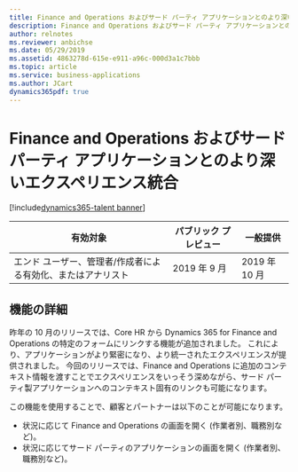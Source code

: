 ```yaml
---
title: Finance and Operations およびサード パーティ アプリケーションとのより深いエクスペリエンス統合
description: Finance and Operations およびサード パーティ アプリケーションとのより深いエクスペリエンス統合
author: relnotes
ms.reviewer: anbichse
ms.date: 05/29/2019
ms.assetid: 4863278d-615e-e911-a96c-000d3a1c7bbb
ms.topic: article
ms.service: business-applications
ms.author: JCart
dynamics365pdf: true
---
```

# Finance and Operations およびサード パーティ アプリケーションとのより深いエクスペリエンス統合
[!include[dynamics365-talent banner](../includes/dynamics365-talent.md)]

| 有効対象    |  パブリック プレビュー | 一般提供 | 
| ---------- | ---------- |---------- |
|エンド ユーザー、管理者/作成者による有効化、またはアナリスト|2019 年 9 月| 2019 年 10 月|






## 機能の詳細
<!--feature detail start -->
昨年の 10 月のリリースでは、Core HR から Dynamics 365 for Finance and Operations の特定のフォームにリンクする機能が追加されました。 これにより、アプリケーションがより緊密になり、より統一されたエクスペリエンスが提供されました。 今回のリリースでは、Finance and Operations に追加のコンテキスト情報を渡すことでエクスペリエンスをいっそう深めながら、サード パーティ製アプリケーションへのコンテキスト固有のリンクも可能になります。 

この機能を使用することで、顧客とパートナーは以下のことが可能になります。  

- 状況に応じて Finance and Operations の画面を開く (作業者別、職務別など)。 
- 状況に応じてサード パーティのアプリケーションの画面を開く (作業者別、職務別など)。
<!--feature detail end -->










